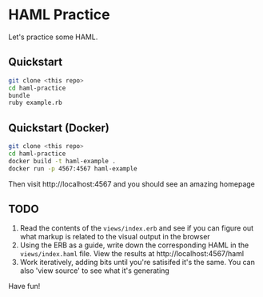 # HAML Practice

Let's practice some HAML.

## Quickstart

```bash
git clone <this repo>
cd haml-practice
bundle
ruby example.rb
```

## Quickstart (Docker)

```bash
git clone <this repo>
cd haml-practice
docker build -t haml-example .
docker run -p 4567:4567 haml-example
```

Then visit http://localhost:4567 and you should see an amazing homepage

## TODO

1. Read the contents of the `views/index.erb` and see if you can figure out what markup is related to the visual output in the browser
2. Using the ERB as a guide, write down the corresponding HAML in the `views/index.haml` file. View the results at http://localhost:4567/haml
3. Work iteratively, adding bits until you're satisifed it's the same. You can also 'view source' to see what it's generating

Have fun!
